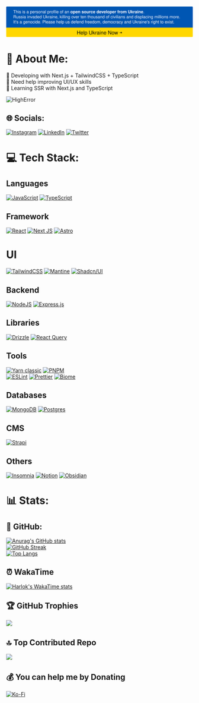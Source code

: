 [![Stand With Ukraine](https://raw.githubusercontent.com/vshymanskyy/StandWithUkraine/main/banner-personal-page.svg)](https://stand-with-ukraine.pp.ua)

# 💫 About Me:
🔭 Developing with Next.js + TailwindCSS + TypeScript<br>
🤝 Need help improving UI/UX skills<br>
🌱 Learning SSR with Next.js and TypeScript<br>

![HighError](https://count.getloli.com/get/@HighError?theme=rule34)

## 🌐 Socials:
[![Instagram](https://img.shields.io/badge/Instagram-E4405F.svg?logo=Instagram&logoColor=white)](https://instagram.com/higherrorua)
[![LinkedIn](https://img.shields.io/badge/LinkedIn-0077B5.svg?logo=linkedin&logoColor=white)](https://linkedin.com/in/vitaliy-hordiyk)
[![Twitter](https://img.shields.io/badge/Twitter-1DA1F2.svg?logo=Twitter&logoColor=white)](https://twitter.com/higherror) 

# 💻 Tech Stack:

## Languages
[![JavaScript](https://img.shields.io/badge/javascript-%23323330.svg?style=for-the-badge&logo=javascript&logoColor=%23F7DF1E)](https://developer.mozilla.org/docs/Web/JavaScript)
[![TypeScript](https://img.shields.io/badge/typescript-%23007ACC.svg?style=for-the-badge&logo=typescript&logoColor=white)](https://www.typescriptlang.org/)

## Framework
[![React](https://img.shields.io/badge/react-%2320232a.svg?style=for-the-badge&logo=react&logoColor=%2361DAFB)](https://react.dev/)
[![Next JS](https://img.shields.io/badge/Next-black?style=for-the-badge&logo=next.js&logoColor=white)](https://nextjs.org/)
[![Astro](https://img.shields.io/badge/astro-%232C2052.svg?style=for-the-badge&logo=astro&logoColor=white)](https://astro.build/)

# UI
[![TailwindCSS](https://img.shields.io/badge/tailwindcss-%2338B2AC.svg?style=for-the-badge&logo=tailwind-css&logoColor=white)](https://tailwindcss.com/)
[![Mantine](https://img.shields.io/badge/mantine-339AF0.svg?style=for-the-badge&logo=mantine&logoColor=white)](https://mantine.dev/)
[![Shadcn/UI](https://img.shields.io/badge/shadcnui-black?style=for-the-badge&logo=shadcnui&logoColor=white)](https://ui.shadcn.com/)

## Backend
[![NodeJS](https://img.shields.io/badge/node.js-6DA55F?style=for-the-badge&logo=node.js&logoColor=white)](https://nodejs.org/)
[![Express.js](https://img.shields.io/badge/express.js-%23404d59.svg?style=for-the-badge&logo=express&logoColor=%2361DAFB)](https://expressjs.com/)

## Libraries
[![Drizzle](https://img.shields.io/badge/drizzle-C5F74F?style=for-the-badge&logo=Drizzle&logoColor=black)](https://orm.drizzle.team/)
[![React Query](https://img.shields.io/badge/react%20query-FF4154?style=for-the-badge&logo=React%20Query&logoColor=black)](https://tanstack.com/)

## Tools
[![Yarn classic](https://img.shields.io/badge/yarn_classic-%232C8EBB.svg?style=for-the-badge&logo=yarn&logoColor=white)](https://classic.yarnpkg.com/)
[![PNPM](https://img.shields.io/badge/pnpm-%234a4a4a.svg?style=for-the-badge&logo=pnpm&logoColor=f69220)](https://pnpm.io/)<br/>
[![ESLint](https://img.shields.io/badge/ESLint-4B3263?style=for-the-badge&logo=eslint&logoColor=white)](https://eslint.org/)
[![Prettier](https://img.shields.io/badge/prettier-F7B93E?style=for-the-badge&logo=Prettier&logoColor=black)](https://prettier.io/)
[![Biome](https://img.shields.io/badge/Biome-60A5FA?style=for-the-badge&logo=Biome&logoColor=white)](https://biomejs.dev/)

## Databases
[![MongoDB](https://img.shields.io/badge/MongoDB-%234ea94b.svg?style=for-the-badge&logo=mongodb&logoColor=white)](https://www.mongodb.com/)
[![Postgres](https://img.shields.io/badge/postgres-%23316192.svg?style=for-the-badge&logo=postgresql&logoColor=white)](https://www.postgresql.org/)

## CMS 
[![Strapi](https://img.shields.io/badge/strapi-%232E7EEA.svg?style=for-the-badge&logo=strapi&logoColor=white)](https://strapi.io/) 

## Others
[![Insomnia](https://img.shields.io/badge/Insomnia-black?style=for-the-badge&logo=insomnia&logoColor=5849BE)](https://insomnia.rest/)
[![Notion](https://img.shields.io/badge/Notion-%23000000.svg?style=for-the-badge&logo=notion&logoColor=white)](https://www.notion.so/)
[![Obsidian](https://img.shields.io/badge/Obsidian-7C3AED.svg?style=for-the-badge&logo=obsidian&logoColor=white)](https://obsidian.md/)

# 📊 Stats:

## 🐙 GitHub:
[![Anurag's GitHub stats](https://github-readme-stats.vercel.app/api?username=higherror&theme=catppuccin_mocha&show=reviews,discussions_started,discussions_answered,prs_merged,prs_merged_percentage&show_icons=true)](https://github.com/anuraghazra/github-readme-stats)<br/>
[![GitHub Streak](https://github-readme-streak-stats.herokuapp.com?user=higherror&theme=catppuccin-mocha)](https://git.io/streak-stats)<br/>
[![Top Langs](https://github-readme-stats.vercel.app/api/top-langs/?username=higherror&layout=donut&theme=catppuccin_mocha)](https://github.com/anuraghazra/github-readme-stats)<br/>

## ⏰ WakaTime
[![Harlok's WakaTime stats](https://github-readme-stats.vercel.app/api/wakatime?username=higherror&theme=catppuccin_mocha&layout=compact)](https://github.com/anuraghazra/github-readme-stats)

## 🏆 GitHub Trophies
![](https://github-profile-trophy.vercel.app/?username=higherror&bg_color=1e1e2e&text_color=cdd6f4&icon_color=cba6f7&title_color=94e2d5&no-frame=false&no-bg=true&margin-w=4)<br/>

## 🔝 Top Contributed Repo
![](https://github-contributor-stats.vercel.app/api?username=higherror&limit=5&bg_color=1e1e2e&text_color=cdd6f4&icon_color=cba6f7&title_color=94e2d5&combine_all_yearly_contributions=true)<br/>

## 💰 You can help me by Donating
[![Ko-Fi](https://img.shields.io/badge/Ko--fi-F16061?style=for-the-badge&logo=ko-fi&logoColor=white)](https://ko-fi.com/higherror) 
